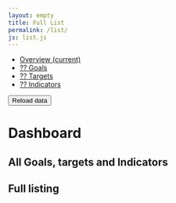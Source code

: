 ```yaml
---
layout: empty
title: Full List
permalink: /list/
js: list.js
---
```


<div class="row">
  <div class="col-sm-2 col-md-2 sidebar">
   <ul class="nav nav-sidebar">
   <li class="active"><a href="#">Overview <span class="sr-only">(current)</span></a></li>
   <li><a id="goals-num" href="#"> ?? Goals</a></li>
   <li><a id="targets-num" href="#">?? Targets</a></li>
   <li><a id="indicators-num" href="#">?? Indicators</a></li>
   </ul>
   <button id="1" onClick="load_data()" type="button">Reload data</button>
  </div>
  <div class="col-sm-9 col-sm-offset-2 col-md-10 col-md-offset-2 main">
   <h1 class="page-header">Dashboard</h1>

   <div class="row ">
   <h2 class="sub-header">All Goals, targets and Indicators</h2>
   <canvas id="barplot" ></canvas>
   <div id="legendbarplot"></div>
  </div>
 <div class="row">
   <h2 class="sub-header">Full listing</h2>
   <div id="sdgList"></div>
  </div>
 </div>
</div>



  </body>
</html>
